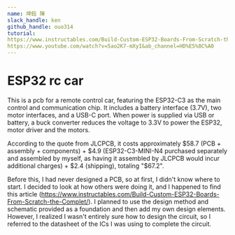 ```yaml
---
name: 坤鈺 陳
slack_handle: ken
github_handle: ouo314
tutorial: 
https://www.instructables.com/Build-Custom-ESP32-Boards-From-Scratch-the-Complet/
https://www.youtube.com/watch?v=5ao2K7-mXyI&ab_channel=HD%E5%8C%A0
---
```


# ESP32 rc car

<!-- Describe your board in 2-3 sentences. What are you making? What will it do? -->
This is a pcb for a remote control car, featuring the ESP32-C3 as the main control and communication chip. 
It includes a battery interface (3.7V), two motor interfaces, and a USB-C port. 
When power is supplied via USB or battery, a buck converter reduces the voltage to 3.3V to power the ESP32, motor driver and the motors.
<!-- How much is it going to cost? -->
According to the quote from JLCPCB, it costs approximately $58.7 (PCB + assembly + components) + $4.9 (ESP32-C3-MINI-N4 purchased separately and assembled by myself, as having it assembled by JLCPCB would incur additional charges) + $2.4 (shipping), totaling "$67.2".
<!-- Tell us a little bit about your design process. What were some challenges? What helped? ***Totally optional*** -->
Before this, I had never designed a PCB, so at first, I didn't know where to start. 
I decided to look at how others were doing it, and I happened to find this article (https://www.instructables.com/Build-Custom-ESP32-Boards-From-Scratch-the-Complet/). 
I planned to use the design method and schematic provided as a foundation and then add my own design elements. 
However, I realized I wasn't entirely sure how to design the circuit, so I referred to the datasheet of the ICs I was using to complete the circuit.
